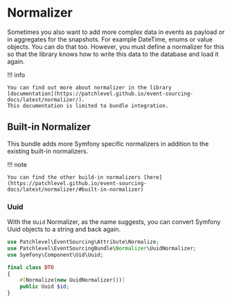 # Normalizer

Sometimes you also want to add more complex data in events as payload or in aggregates for the snapshots. 
For example DateTime, enums or value objects. You can do that too. 
However, you must define a normalizer for this so that the library knows how to write this data to the database 
and load it again.

!!! info

    You can find out more about normalizer in the library 
    [documentation](https://patchlevel.github.io/event-sourcing-docs/latest/normalizer/). 
    This documentation is limited to bundle integration.

## Built-in Normalizer

This bundle adds more Symfony specific normalizers in addition to the existing built-in normalizers.

!!! note

    You can find the other build-in normalizers [here](https://patchlevel.github.io/event-sourcing-docs/latest/normalizer/#built-in-normalizer)

### Uuid

With the `Uuid` Normalizer, as the name suggests, you can convert Symfony Uuid objects to a string and back again.

```php
use Patchlevel\EventSourcing\Attribute\Normalize;
use Patchlevel\EventSourcingBundle\Normalizer\UuidNormalizer;
use Symfony\Component\Uid\Uuid;

final class DTO 
{
    #[Normalize(new UuidNormalizer())]
    public Uuid $id;
}
```